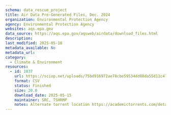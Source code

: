 ```yaml
---
schema: data_rescue_project 
title: Air Data Pre-Generated Files, Dec. 2024
organization: Environmental Protection Agency
agency: Environmental Protection Agency
websites: aqs.epa.gov
data_source: https://aqs.epa.gov/aqsweb/airdata/download_files.html
description: 
last_modified: 2025-05-18
metadata_available: No
metadata_url: 
category:
  - Climate & Environment 
resources:
  - id: 1037
    url: https://sciop.net/uploads/75bd916972ae78cbe59534dd88da55d11c4719f2
    format: CSV
    status: Finished
    size: 20.0
    download_date: 2025-05-15
    maintainer: SRC, TSHRMP
    notes: Alternate torrent location https://academictorrents.com/details/75bd916972ae78cbe59534dd88da55d11c4719f2
---
```

